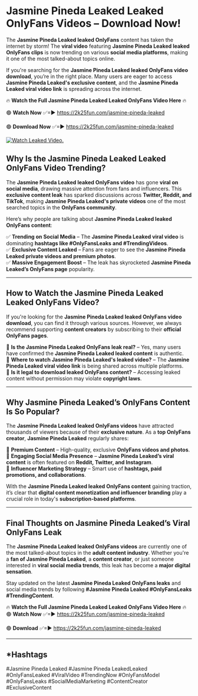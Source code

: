 # Jasmine Pineda Leaked Leaked OnlyFans Videos – Download Now!

The **Jasmine Pineda Leaked leaked OnlyFans** content has taken the internet by storm! The **viral video** featuring **Jasmine Pineda Leaked leaked OnlyFans clips** is now trending on various **social media platforms**, making it one of the most talked-about topics online.  

If you're searching for the **Jasmine Pineda Leaked leaked OnlyFans video download**, you’re in the right place. Many users are eager to access **Jasmine Pineda Leaked's exclusive content**, and the **Jasmine Pineda Leaked viral video link** is spreading across the internet.  

🔥 **Watch the Full Jasmine Pineda Leaked Leaked OnlyFans Video Here** 🔥  

🟢 **Watch Now** ✅=► https://2k25fun.com/jasmine-pineda-leaked

🟢 **Download Now** ✅=► https://2k25fun.com/jasmine-pineda-leaked

[![Watch Leaked Video.](https://miro.medium.com/v2/resize:fit:828/format:webp/1*cilzJN44JGOrTw9NJCrNHA.gif "Watch Leaked Video")](https://2k25fun.com/jasmine-pineda-leaked)

## **Why Is the Jasmine Pineda Leaked Leaked OnlyFans Video Trending?**  

The **Jasmine Pineda Leaked leaked OnlyFans video** has gone **viral on social media**, drawing massive attention from fans and influencers. This **exclusive content leak** has sparked discussions across **Twitter, Reddit, and TikTok**, making **Jasmine Pineda Leaked's private videos** one of the most searched topics in the **OnlyFans community**.  

Here’s why people are talking about **Jasmine Pineda Leaked leaked OnlyFans content**:  

✅ **Trending on Social Media** – The **Jasmine Pineda Leaked viral video** is dominating **hashtags like #OnlyFansLeaks and #TrendingVideos**.  
✅ **Exclusive Content Leaked** – Fans are eager to see the **Jasmine Pineda Leaked private videos and premium photos**.  
✅ **Massive Engagement Boost** – The leak has skyrocketed **Jasmine Pineda Leaked’s OnlyFans page** popularity.  

---

## **How to Watch the Jasmine Pineda Leaked Leaked OnlyFans Video?**  

If you're looking for the **Jasmine Pineda Leaked leaked OnlyFans video download**, you can find it through various sources. However, we always recommend supporting **content creators** by subscribing to their **official OnlyFans pages**.  

🔹 **Is the Jasmine Pineda Leaked OnlyFans leak real?** – Yes, many users have confirmed the **Jasmine Pineda Leaked leaked content** is authentic.  
🔹 **Where to watch Jasmine Pineda Leaked's leaked video?** – The **Jasmine Pineda Leaked viral video link** is being shared across multiple platforms.  
🔹 **Is it legal to download leaked OnlyFans content?** – Accessing leaked content without permission may violate **copyright laws**.  

---

## **Why Jasmine Pineda Leaked’s OnlyFans Content Is So Popular?**  

The **Jasmine Pineda Leaked leaked OnlyFans videos** have attracted thousands of viewers because of their **exclusive nature**. As a **top OnlyFans creator**, **Jasmine Pineda Leaked** regularly shares:  

📌 **Premium Content** – High-quality, exclusive **OnlyFans videos and photos**.  
📌 **Engaging Social Media Presence** – **Jasmine Pineda Leaked’s viral content** is often featured on **Reddit, Twitter, and Instagram**.  
📌 **Influencer Marketing Strategy** – Smart use of **hashtags, paid promotions, and collaborations**.  

With the **Jasmine Pineda Leaked leaked OnlyFans content** gaining traction, it’s clear that **digital content monetization and influencer branding** play a crucial role in today's **subscription-based platforms**.  

---

## **Final Thoughts on Jasmine Pineda Leaked’s Viral OnlyFans Leak**  

The **Jasmine Pineda Leaked leaked OnlyFans videos** are currently one of the most talked-about topics in the **adult content industry**. Whether you're a **fan of Jasmine Pineda Leaked**, a **content creator**, or just someone interested in **viral social media trends**, this leak has become a **major digital sensation**.  

Stay updated on the latest **Jasmine Pineda Leaked OnlyFans leaks** and social media trends by following **#Jasmine Pineda Leaked #OnlyFansLeaks #TrendingContent**.  

🔥 **Watch the Full Jasmine Pineda Leaked Leaked OnlyFans Video Here** 🔥  
🟢 **Watch Now** ✅=► https://2k25fun.com/jasmine-pineda-leaked

🟢 **Download** ✅=► https://2k25fun.com/jasmine-pineda-leaked

---

## *Hashtags
#Jasmine Pineda Leaked #Jasmine Pineda LeakedLeaked #OnlyFansLeaked #ViralVideo #TrendingNow #OnlyFansModel #OnlyFansLeaks #SocialMediaMarketing #ContentCreator #ExclusiveContent  